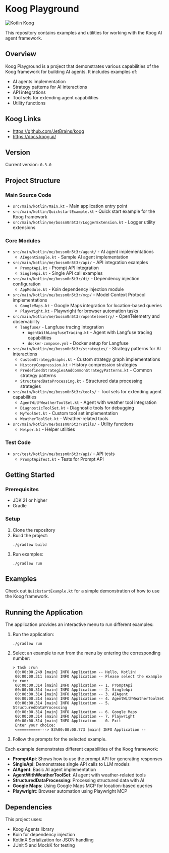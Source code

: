 # Koog Playground

![Kotlin Koog](https://img.shields.io/badge/Kotlin%20Koog%20v0.4.1-7F52FF?style=for-the-badge&logo=Kotlin&logoColor=white)

This repository contains examples and utilities for working with the Koog AI agent framework.

## Overview

Koog Playground is a project that demonstrates various capabilities of the Koog framework for building AI agents. It
includes examples of:

- AI agents implementation
- Strategy patterns for AI interactions
- API integrations
- Tool sets for extending agent capabilities
- Utility functions

## Koog Links

- https://github.com/JetBrains/koog
- https://docs.koog.ai/

## Version

Current version: `0.3.0`

## Project Structure

### Main Source Code
- `src/main/kotlin/Main.kt` - Main application entry point
- `src/main/kotlin/QuickstartExample.kt` - Quick start example for the Koog framework
- `src/main/kotlin/me/bossm0n5t3r/LoggerExtension.kt` - Logger utility extensions

### Core Modules
- `src/main/kotlin/me/bossm0n5t3r/agent/` - AI agent implementations
  - `AIAgentSample.kt` - Sample AI agent implementation
- `src/main/kotlin/me/bossm0n5t3r/api/` - API integration examples
  - `PromptApi.kt` - Prompt API integration
  - `SingleApi.kt` - Single API call examples
- `src/main/kotlin/me/bossm0n5t3r/di/` - Dependency injection configuration
  - `AppModule.kt` - Koin dependency injection module
- `src/main/kotlin/me/bossm0n5t3r/mcp/` - Model Context Protocol implementations
  - `GoogleMaps.kt` - Google Maps integration for location-based queries
  - `Playwright.kt` - Playwright for browser automation tasks
- `src/main/kotlin/me/bossm0n5t3r/opentelemetry/` - OpenTelemetry and observability
  - `langfuse/` - Langfuse tracing integration
    - `AgentWithLangfuseTracing.kt` - Agent with Langfuse tracing capabilities
    - `docker-compose.yml` - Docker setup for Langfuse
- `src/main/kotlin/me/bossm0n5t3r/strategies/` - Strategy patterns for AI interactions
  - `CustomStrategyGraphs.kt` - Custom strategy graph implementations
  - `HistoryCompression.kt` - History compression strategies
  - `PredefinedStrategiesAndCommonStrategyPatterns.kt` - Common strategy patterns
  - `StructuredDataProcessing.kt` - Structured data processing strategies
- `src/main/kotlin/me/bossm0n5t3r/tools/` - Tool sets for extending agent capabilities
  - `AgentWithWeatherToolSet.kt` - Agent with weather tool integration
  - `DiagnosticToolSet.kt` - Diagnostic tools for debugging
  - `MyToolSet.kt` - Custom tool set implementation
  - `WeatherToolSet.kt` - Weather-related tools
- `src/main/kotlin/me/bossm0n5t3r/utils/` - Utility functions
  - `Helper.kt` - Helper utilities

### Test Code
- `src/test/kotlin/me/bossm0n5t3r/api/` - API tests
  - `PromptApiTest.kt` - Tests for Prompt API

## Getting Started

### Prerequisites

- JDK 21 or higher
- Gradle

### Setup

1. Clone the repository
2. Build the project:
   ```
   ./gradlew build
   ```
3. Run examples:
   ```
   ./gradlew run
   ```

## Examples

Check out `QuickstartExample.kt` for a simple demonstration of how to use the Koog framework.

## Running the Application

The application provides an interactive menu to run different examples:

1. Run the application:
   ```
   ./gradlew run
   ```

2. Select an example to run from the menu by entering the corresponding number:
   ```
   > Task :run
    00:00:00.249 [main] INFO Application -- Hello, Kotlin!
    00:00:00.311 [main] INFO Application -- Please select the example to run:
    00:00:00.314 [main] INFO Application -- 1. PromptApi
    00:00:00.314 [main] INFO Application -- 2. SingleApi
    00:00:00.314 [main] INFO Application -- 3. AIAgent
    00:00:00.314 [main] INFO Application -- 4. AgentWithWeatherToolSet
    00:00:00.314 [main] INFO Application -- 5. StructuredDataProcessing
    00:00:00.314 [main] INFO Application -- 6. Google Maps
    00:00:00.314 [main] INFO Application -- 7. Playwright
    00:00:00.314 [main] INFO Application -- 0. Exit
    Enter your choice:
    <==========---> 83%00:00:00.773 [main] INFO Application --
   ```

3. Follow the prompts for the selected example.

Each example demonstrates different capabilities of the Koog framework:

- **PromptApi**: Shows how to use the prompt API for generating responses
- **SingleApi**: Demonstrates single API calls to LLM models
- **AIAgent**: Basic AI agent implementation
- **AgentWithWeatherToolSet**: AI agent with weather-related tools
- **StructuredDataProcessing**: Processing structured data with AI
- **Google Maps**: Using Google Maps MCP for location-based queries
- **Playwright**: Browser automation using Playwright MCP

## Dependencies

This project uses:

- Koog Agents library
- Koin for dependency injection
- KotlinX Serialization for JSON handling
- JUnit 5 and MockK for testing
